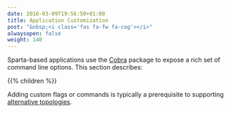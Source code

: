 ```yaml
---
date: 2016-03-09T19:56:50+01:00
title: Application Customization
post: "&nbsp;<i class='fas fa-fw fa-cog'></i>"
alwaysopen: false
weight: 140
---
```


Sparta-based applications use the [Cobra](https://github.com/spf13/cobra) package to expose a rich set of command line options.  This section describes:

{{% children %}}

Adding custom flags or commands is typically a prerequisite to supporting [alternative topologies](/reference/alternative_topologies).